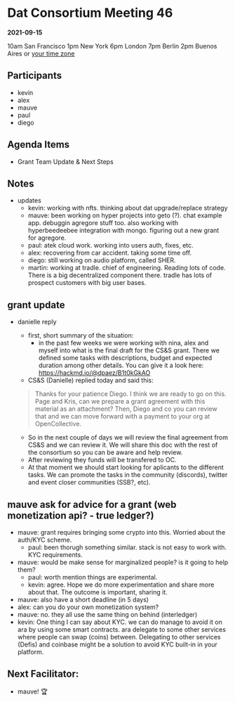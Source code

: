 # Dat Consortium Meeting 46


**2021-09-15**

10am San Francisco
1pm New York
6pm London
7pm Berlin
2pm Buenos Aires
or [your time zone](https://www.timeanddate.com/worldclock/fixedtime.html?msg=Dat&iso=20210915T10&p1=224&ah=1)

## Participants
- kevin
- alex
- mauve
- paul
- diego

## Agenda Items

- Grant Team Update & Next Steps

## Notes

- updates
    - kevin: working with nfts. thinking about dat upgrade/replace strategy
    - mauve: been working on hyper projects into geto (?). chat example app. debuggin agregore stuff too. also working with hyperbeedeebee integration with mongo. figuring out a new grant for agregore.
    - paul: atek cloud work. working into users auth, fixes, etc.
    - alex: recovering from car accident. taking some time off.
    - diego: still working on audio platform, called SHER.
    - martin: working at tradle. chief of engineering. Reading lots of code. There is a big decentralized component there. tradle has lots of prospect customers with big user bases.

## grant update
- danielle reply
    - first, short summary of the situation:
        - in the past few weeks we were working with nina, alex and myself into what is the final draft for the CS&S grant. There we defined some tasks with descriptions, budget and expected duration among other details. You can give it a look here: https://hackmd.io/@dpaez/B1t0kGkAO
    - CS&S (Danielle) replied today and said this:
    > Thanks for your patience Diego. I think we are ready to go on this. Page and Kris, can we prepare a grant agreement with this material as an attachment? Then, Diego and co you can review that and we can move forward with a payment to your org at OpenCollective.

    - So in the next couple of days we will review the final agreement from CS&S and we can review it. We will share this doc with the rest of the consortium so you can be aware and help review.
    - After reviewing they funds will be transfered to OC.
    - At that moment we should start looking for aplicants to the different tasks. We can promote the tasks in the community (discords), twitter and event closer communities (SSB?, etc).


## mauve ask for advice for a grant (web monetization api? - true ledger?)
- mauve: grant requires bringing some crypto into this. Worried about the auth/KYC scheme.
    - paul: been thorugh something similar. stack is not easy to work with. KYC requirements.
- mauve: would be make sense for marginalized people? is it going to help them?
    - paul: worth mention things are experimental.
    - kevin: agree. Hope we do more experimentation and share more about that. The outcome is important, sharing it.
- mauve: also have a short deadline (in 5 days)
- alex: can you do your own monetization system?
- mauve: no. they all use the same thing on behind (interledger)
- kevin: One thing I can say about KYC. we can do manage to avoid it on ara by using some smart contracts. ara delegate to some other services where people can swap (coins) between. Delegating to other services (Defis) and coinbase might be a solution to avoid KYC built-in in your platform.


## Next Facilitator:
- mauve! :trophy: